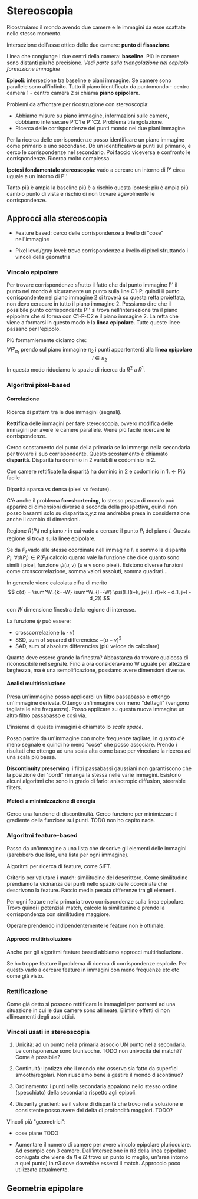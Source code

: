 # Stereoscopia

Ricostruiamo il mondo avendo due camere e le immagini da esse scattate nello stesso momento.

Intersezione dell'asse ottico delle due camere: **punto di fissazione**. 

Linea che congiunge i due centri della camera: **baseline**. Più le camere sono distanti più ho precisione. *Vedi parte sulla triangolazione nel capitolo formazione immagine*

**Epipoli**: intersezione tra baseline e piani immagine. Se camere sono parallele sono all'infinito.
Tutto il piano identificato da puntomondo - centro camera 1 - centro camera 2 si chiama **piano epipolare**.

Problemi da affrontare per ricostruzione con stereoscopia:
- Abbiamo misure su piano immagine, informazioni sulle camere, dobbiamo intersecare P'C1 e P''C2. Problema triangolazione.
- Ricerca delle corrispondenze dei punti mondo nei due piani immagine.

Per la ricerca delle corrispondenze posso identificare un piano immagine come primario e uno secondario. Dò un identificativo ai punti sul primario, e cerco le corrispondenze nel secondario.
Poi faccio viceversa e confronto le corrispondenze.
Ricerca molto complessa.

**Ipotesi fondamentale stereoscopia**: vado a cercare un intorno di P' circa uguale a un intorno di P''

Tanto più è ampia la baseline più è a rischio questa ipotesi: più è ampia più cambio punto di vista e rischio di non trovare agevolmente le corrispondenze.

## Approcci alla stereoscopia

- Feature based: cerco delle corrispondenze a livello di "cose" nell'immagine

- Pixel level/gray level: trovo corrispondenze a livello di pixel sfruttando i vincoli della geometria


### Vincolo epipolare

Per trovare corrispondenze sfrutto il fatto che dal punto immagine P' il punto nel mondo è sicuramente un punto sulla line C1-P, quindi il punto corrispondente nel piano immagine 2 si troverà su questa retta proiettata, non devo ceracare in tutto il piano immagine 2.
Possiamo dire che il possibile punto corrispondente P'' si trova nell'intersezione tra il piano epipolare che si forma con C1-P-C2 e il piano immagine 2. La retta che viene a formarsi in questo modo è la **linea epipolare**.
Tutte queste linee passano per l'epipolo.

Più formamlemente diciamo che:
$$
\forall P'_{\pi_{1}} \text{ prendo sul piano immagine } \pi_{2} \text{ i punti appartententi alla } \textbf{linea epipolare } l \in \pi_{2}
$$
In questo modo riduciamo lo spazio di ricerca da $R^2$ a $R^1$.

### Algoritmi pixel-based

#### Correlazione

Ricerca di pattern tra le due immagini (segnali).

**Rettifica** delle immagini per fare stereoscopia, ovvero modifica delle immagini per avere le camere parallele. 
Viene più facile ricercare le corrispondenze.

Cerco scostamento del punto della primaria se lo immergo nella secondaria per trovare il suo corrispondente. Questo scostamento è chiamato **disparità**. Disparità ha dominio in 2 variabili e codominio in 2.

Con camere rettificate la disparità ha dominio in 2 e codominio in 1. <- Più facile

Diparità sparsa vs densa (pixel vs feature).

C'è anche il problema **foreshortening**, lo stesso pezzo di mondo può apparire di dimensioni diverse a seconda della prospettiva, quindi non posso basarmi solo su disparita x,y,z ma andrebbe presa in considerazione anche il cambio di dimensioni.

Regione $R(P_l)$ nel piano $r$ in cui vado a cercare il punto $P_l$ del piano $l$.
Questa regione si trova sulla linee epipolare.

Se da $P_l$ vado alle stesse coordinate nell'immagine $I_r$ e sommo la disparità $P_l$.
$\forall d(P_l) \in R(P_l)$ calcolo quanto vale la funzione che dice quanto sono simili i pixel, funzione $\psi(u,v)$ (u e v sono pixel).
Esistono diverse funzioni come crosscorrelazione, somma valori assoluti, somma quadrati...

In generale viene calcolata cifra di merito 
$$
c(d) = \sum^W_{k=-W} \sum^W_{l=-W} \psi(I_l(i+k, j+l),I_r(i+k - d_1, j+l -d_2))
$$

con $W$ dimensione finestra della regione di interesse.

La funzione $\psi$ può essere:

- crosscorrelazione $(u \cdot v)$
- SSD, sum of squared differencies: $-(u-v)^2$
- SAD, sum of absolute differencies (più veloce da calcolare)

Quanto deve essere grande la finestra? Abbastanza da trovare qualcosa di riconoscibile nel segnale. 
Fino a ora consideravamo W uguale per altezza e larghezza, ma è una semplificazione, possiamo avere dimensioni diverse.

#### Analisi multirisoluzione

Presa un'immagine posso applicarci un filtro passabasso e ottengo un'immagine derivata. 
Ottengo un'immagine con meno "dettagli" (vengono tagliate le alte frequenze). 
Posso applicare su questa nuova immagine un altro filtro passabasso e così via.

L'insieme di queste immagini è chiamato lo *scale space*.

Posso partire da un'immagine con molte frequenze tagliate, in quanto c'è meno segnale e quindi ho meno "cose" che posso associare.
Prendo i risultati che ottengo ad una scala alta come base per vincolare la ricerca ad una scala più bassa.

**Discontinuity preserving**: i filtri passabassi gaussiani non garantiscono che la posizione dei "bordi" rimanga la stessa nelle varie immagini.
Esistono alcuni algoritmi che sono in grado di farlo: anisotropic diffusion, steerable filters.

#### Metodi a minimizzazione di energia

Cerco una funzione di discontinuità.
Cerco funzione per minimizzare il gradiente della funzione sui punti.
TODO non ho capito nada.

### Algoritmi feature-based

Passo da un'immagine a una lista che descrive gli elementi delle immagini (sarebbero due liste, una lista per ogni immagine).

Algoritmi per ricerca di feature, come SIFT.

Criterio per valutare i match: similitudine del descrittore. Come similitudine prendiamo la vicinanza dei punti nello spazio delle coordinate che descrivono la feature.
Faccio media pesata differenze tra gli elementi.

Per ogni feature nella primaria trovo corrispondenze sulla linea epipolare. Trovo quindi i potenziali match, calcolo la similitudine e prendo la corrispondenza con similitudine maggiore.

Operare prendendo indipendentemente le feature non è ottimale.

#### Approcci multirisoluzione

Anche per gli algoritmi feature based abbiamo approcci multirisoluzione.

Se ho troppe feature il problema di ricerca di corrispondenze esplode.
Per questo vado a cercare feature in immagini con meno frequenze etc etc come già visto.


### Rettificazione
Come già detto si possono rettificare le immagini per portarmi ad una situazione in cui le due camere sono allineate. Elimino effetti di non allineamenti degli assi ottici.

### Vincoli usati in stereoscopia

1. Unicità: ad un punto nella primaria associo UN punto nella secondaria. Le corrisponenze sono biunivoche. TODO non univocità dei match?? Come è possibile?

2. Continuità: ipotizzo che il mondo che osservo sia fatto da superfici smooth/regolari. Non riusciamo bene a gestire il mondo discontinuo?

3. Ordinamento: i punti nella secondaria appaiono nello stesso ordine (specchiato) della secondaria rispetto agli epipoli.

4. Disparity gradient: se il valore di disparità che trovo nella soluzione è consistente posso avere dei delta di profondità maggiori. TODO?

Vincoli più "geometrici":

- cose piane TODO

- Aumentare il numero di camere per avere vincolo epipolare plurioculare. Ad esempio con 3 camere.
Dall'intersezione in $\pi3$ della linea epipolare coniugata che viene da $l1$ e $l2$ trovo un punto (o meglio, un'area intorno a quel punto) in $\pi3$ dove dovrebbe esserci il match. Approccio poco utilizzato attualmente.


## Geometria epipolare

